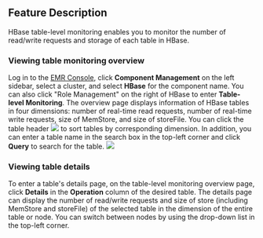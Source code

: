 ## Feature Description
HBase table-level monitoring enables you to monitor the number of read/write requests and storage of each table in HBase.

### Viewing table monitoring overview
Log in to the [EMR Console](https://console.cloud.tencent.com/emr), click **Component Management** on the left sidebar, select a cluster, and select **HBase** for the component name. You can also click "Role Management" on the right of HBase to enter **Table-level Monitoring**.
The overview page displays information of HBase tables in four dimensions: number of real-time read requests, number of real-time write requests, size of MemStore, and size of storeFile. You can click the table header ![](https://main.qcloudimg.com/raw/c79ddb001c767d587be626c036a00db5.png) to sort tables by corresponding dimension. In addition, you can enter a table name in the search box in the top-left corner and click **Query** to search for the table.
![](https://main.qcloudimg.com/raw/3d0b2e2912854b8b777c5fba2559fc77.png)
### Viewing table details
To enter a table's details page, on the table-level monitoring overview page, click **Details** in the **Operation** column of the desired table. 
The details page can display the number of read/write requests and size of store (including MemStore and storeFile) of the selected table in the dimension of the entire table or node. You can switch between nodes by using the drop-down list in the top-left corner.

